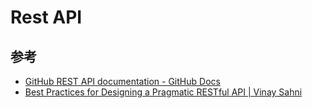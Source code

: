 # Rest API

## 参考

- [GitHub REST API documentation - GitHub Docs](https://docs.github.com/en/rest)
- [Best Practices for Designing a Pragmatic RESTful API | Vinay Sahni](https://www.vinaysahni.com/best-practices-for-a-pragmatic-restful-api)
